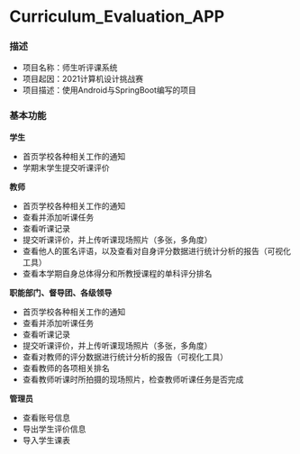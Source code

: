 # Curriculum_Evaluation_APP
### 描述

* 项目名称：师生听评课系统
* 项目起因：2021计算机设计挑战赛
* 项目描述：使用Android与SpringBoot编写的项目

### 基本功能

**学生** 

* 首页学校各种相关工作的通知
* 学期末学生提交听课评价 

**教师**

* 首页学校各种相关工作的通知
* 查看并添加听课任务
* 查看听课记录
* 提交听课评价，并上传听课现场照片（多张，多角度）
* 查看他人的匿名评语，以及查看对自身评分数据进行统计分析的报告（可视化工具）
* 查看本学期自身总体得分和所教授课程的单科评分排名 

**职能部门、督导团、各级领导**

* 首页学校各种相关工作的通知 
* 查看并添加听课任务
* 查看听课记录 
* 提交听课评价，并上传听课现场照片（多张，多角度）
* 查看对教师的评分数据进行统计分析的报告（可视化工具）
* 查看教师的各项相关排名
* 查看教师听课时所拍摄的现场照片，检查教师听课任务是否完成 

**管理员**

* 查看账号信息 
* 导出学生评价信息
* 导入学生课表